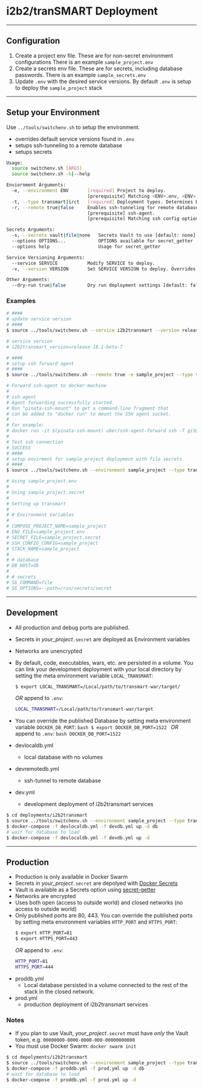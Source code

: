 # i2b2/tranSMART Deployment

* * *

## Configuration

1.  Create a project env file. These are for non-secret environment configurations There is an example `sample_project.env`
2.  Create a secrets env file.  These are for secrets, including database passwords. There is an example `sample_secrets.env`
3.  Update `.env` with the desired service versions. By default `.env` is setup to deploy the `sample_project` stack

* * *

## Setup your Environment

Use `../tools/switchenv.sh` to setup the environment.

-   overrides default service versions found in `.env`
-   setups ssh-tunneling to a remote database
-   setups secrets

```bash
Usage:
  source switchenv.sh [ARGS]
  source switchenv.sh -h|--help

Enviornment Arguments:
  -e, --environment ENV       [required] Project to deploy.
                              [prerequisite] Matching <ENV>.env, <ENV>.secret files in current directory.
  -t, --type transmart|irct   [required] Deployment types. Determines Database type.
  -r, --remote true|false     Enables ssh-tunneling for remote database use [default: false].
                              [prerequisite] ssh-agent.
                              [prerequisite] Matching ssh config option <ENV> in /.ssh/config.

Secrets Arguments:
  -s, --secrets vault|file|none   Secrets Vault to use [default: none]
  --options OPTIONS...            OPTIONS available for secret_getter
  --options help                  Usage for secret_getter

Service Versioning Arguments:
  --service SERVICE           Modify SERVICE to deploy.
  -v, --version VERSION       Set SERVICE VERSION to deploy. Overrides default VERSION in .env

Other Arguments:
  --dry-run true|false        Dry run deployment settings [default: false].
```

### Examples

```bash
# ####
# update service version
# ####
$ source ../tools/switchenv.sh --service i2b2transmart --version release-18.1-beta-7

# service version
# i2b2transmart_version=release-18.1-beta-7

# ####
# setup ssh forward agent
# ####
$ source ../tools/switchenv.sh --remote true -e sample_project --type transmart

# Forward ssh-agent to docker-machine
#
# ssh-agent
# Agent forwarding successfully started.
# Run "pinata-ssh-mount" to get a command-line fragment that
# can be added to "docker run" to mount the SSH agent socket.
#
# For example:
# docker run -it $(pinata-ssh-mount) uber/ssh-agent-forward ssh -T git@github.com
#
# Test ssh connection
# SUCCESS
# ####
# setup envirment for sample_project deployment with file secrets
# ####
$ source ../tools/switchenv.sh --environment sample_project --type transmart --secrets file --options "--path=/run/secrets/secret"

# Using sample_project.env
#
# Using sample_project.secret
#
# Setting up transmart
#
# # Environment Variables
#
# COMPOSE_PROJECT_NAME=sample_project
# ENV_FILE=sample_project.env
# SECRET_FILE=sample_project.secret
# SSH_CONFIG_CONFIG=sample_project
# STACK_NAME=sample_project
#
# # database
# DB_HOST=db
#
# # secrets
# SG_COMMAND=file
# SG_OPTIONS=--path=/run/secrets/secret
```

* * *

## Development

-   All production and debug ports are published.
-   Secrets in _your_project_`.secret` are deployed as Environment variables
-   Networks are unencrypted
-   By default, code, executables, wars, etc. are persisted in a volume. You can link your development deployment with your local directory by setting the meta environment variable `LOCAL_TRANSMART`:

    ```bash
    $ export LOCAL_TRANSMART=/Local/path/to/transmart-war/target/
    ```

    _OR_ append to `.env`:

    ```bash
    LOCAL_TRANSMART=/Local/path/to/transmart-war/target
    ```

-   You can override the published Database by setting meta environment variable `DOCKER_DB_PORT`:
        ```bash
        $ export DOCKER_DB_PORT=1522
        ```
          _OR_ append to `.env`:
        ```bash
        DOCKER_DB_PORT=1522
        ```
-   devlocaldb.yml
    -   local database with no volumes
-   devremotedb.yml
    -   ssh-tunnel to remote database
-   dev.yml
    -   development deployment of i2b2transmart services

```bash
$ cd deployments/i2b2transmart
$ source ../tools/switchenv.sh --environment sample_project --type transmart
$ docker-compose -f devlocaldb.yml -f devdb.yml up -d db
# wait for database to load
$ docker-compose -f devlocaldb.yml -f devdb.yml up -d
```

* * *

## Production

-   Production is only available in Docker Swarm
-   Secrets in _your_project_`.secret` are depolyed with [Docker Secrets](https://docs.docker.com/engine/swarm/secrets/)
-   Vault is available as a Secrets option using [secret-getter](https://github.com/hms-dbmi/secret-getter)
-   Networks are encrypted
-   Uses both open (access to outside world) and closed networks (no access to outside world)
-   Only published ports are 80, 443. You can override the published ports by setting meta environment variables `HTTP_PORT` and `HTTPS_PORT`:
    ```bash
    $ export HTTP_PORT=81
    $ export HTTPS_PORT=443
    ```
      _OR_ append to `.env`:
    ```bash
    HTTP_PORT=81
    HTTPS_PORT=444
    ```
-   proddb.yml
    -   Local database persisted in a volume connected to the rest of the stack in the closed network.
-   prod.yml
    -   production deployment of i2b2transmart services

### Notes

-   If you plan to use Vault, _your_project_`.secret` must have _only_ the Vault token, e.g. `00000000-0000-0000-000-00000000000`
-   You must use Docker Swarm: `docker swarm init`

```bash
$ cd depolyments/i2b2transmart
$ source ../tools/switchenv.sh --environment sample_project --type transmart --secrets vault --options "--addr=https://your.vault.addr.com --token=/run/secrets/secret --path=/path/to/vault/secrets/"
$ docker-compose -f proddb.yml -f prod.yml up -d db
# wait for database to load
$ docker-compose -f proddb.yml -f prod.yml up -d
```
